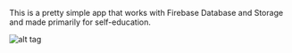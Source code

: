This is a pretty simple app that works with Firebase Database and Storage and made primarily for self-education.


![alt tag](https://media.giphy.com/media/l3vR5SuhqInknTz20/source.gif)

